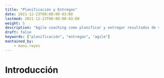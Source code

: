 ```yaml
---
title: "Planificación y Entregas"
date: 2021-12-23T00:00:00-03:00
lastmod: 2021-12-23T00:00:00-03:00
weight: 5
description: "Agile coaching como planificar y entregar resultados de valor"
draft: false
keywords: ["planificación", "entregas", "agile"]
mantained_by:
    - manu.reyes
---
```


# Introducción
